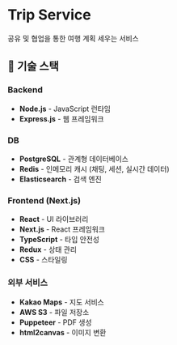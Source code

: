 # Trip Service

공유 및 협업을 통한 여행 계획 세우는 서비스

## 🚀 기술 스택

### Backend
- **Node.js** - JavaScript 런타임
- **Express.js** - 웹 프레임워크

### DB
- **PostgreSQL** - 관계형 데이터베이스
- **Redis** - 인메모리 캐시 (채팅, 세션, 실시간 데이터)
- **Elasticsearch** - 검색 엔진

### Frontend (Next.js)
- **React** - UI 라이브러리
- **Next.js** - React 프레임워크
- **TypeScript** - 타입 안전성
- **Redux** - 상태 관리
- **CSS** - 스타일링

### 외부 서비스
- **Kakao Maps** - 지도 서비스
- **AWS S3** - 파일 저장소
- **Puppeteer** - PDF 생성
- **html2canvas** - 이미지 변환

